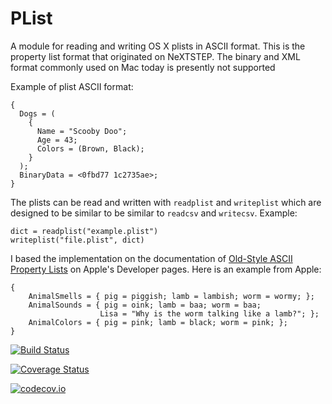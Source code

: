 # PList

A module for reading and writing OS X plists in ASCII format. This is the property list format that originated on NeXTSTEP. The binary and XML format commonly used on Mac today is presently not supported

Example of plist ASCII format:

	{
	  Dogs = (
	    {
	      Name = "Scooby Doo";
	      Age = 43;
	      Colors = (Brown, Black);
	    }
	  );
      BinaryData = <0fbd77 1c2735ae>;
	}
	
    
The plists can be read and written with `readplist` and `writeplist` which are designed to be similar to be similar to `readcsv` and `writecsv`. Example:

    dict = readplist("example.plist")
    writeplist("file.plist", dict)
    
I based the implementation on the documentation of [Old-Style ASCII Property Lists](https://developer.apple.com/library/content/documentation/Cocoa/Conceptual/PropertyLists/OldStylePlists/OldStylePLists.html) on Apple's Developer pages. Here is an example from Apple:

    {
        AnimalSmells = { pig = piggish; lamb = lambish; worm = wormy; };
        AnimalSounds = { pig = oink; lamb = baa; worm = baa;
                        Lisa = "Why is the worm talking like a lamb?"; };
        AnimalColors = { pig = pink; lamb = black; worm = pink; };
    }

[![Build Status](https://travis-ci.org/ordovician/PList.jl.svg?branch=master)](https://travis-ci.org/ordovician/PList.jl)

[![Coverage Status](https://coveralls.io/repos/github/ordovician/PList.jl/badge.svg?branch=master)](https://coveralls.io/github/ordovician/PList.jl?branch=master)

[![codecov.io](http://codecov.io/github/ordovician/PList.jl/coverage.svg?branch=master)](http://codecov.io/github/ordovician/PList.jl?branch=master)

